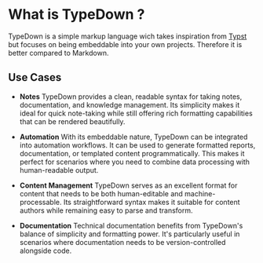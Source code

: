 # What is TypeDown ?

TypeDown is a simple markup language wich takes inspiration from [Typst](https://typst.app/)
but focuses on being embeddable into your own projects.
Therefore it is better compared to Markdown.

## Use Cases

- **Notes**
    TypeDown provides a clean, readable syntax for taking notes, documentation, and knowledge management.
    Its simplicity makes it ideal for quick note-taking while still offering rich formatting capabilities that can be rendered beautifully.

- **Automation**
    With its embeddable nature, TypeDown can be integrated into automation workflows.
    It can be used to generate formatted reports, documentation, or templated content programmatically.
    This makes it perfect for scenarios where you need to combine data processing with human-readable output.

- **Content Management**
    TypeDown serves as an excellent format for content that needs to be both human-editable and machine-processable.
    Its straightforward syntax makes it suitable for content authors while remaining easy to parse and transform.

- **Documentation**
    Technical documentation benefits from TypeDown's balance of simplicity and formatting power.
    It's particularly useful in scenarios where documentation needs to be version-controlled alongside code.
